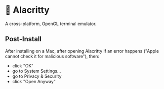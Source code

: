 # 🔺 Alacritty

A cross-platform, OpenGL terminal emulator.

## Post-Install

After installing on a Mac, after opening Alacritty if an error happens
("Apple cannot check it for malicious software"), then:

* click "OK"
* go to System Settings...
* go to Privacy & Security
* click "Open Anyway"
